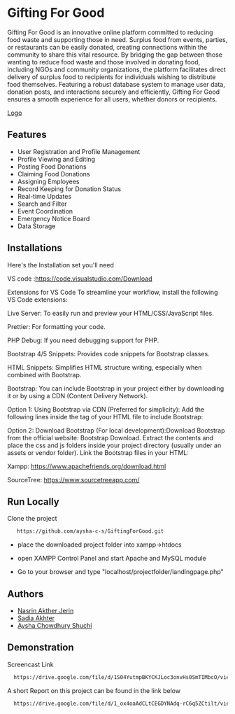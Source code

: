 
# Gifting For Good

Gifting For Good is an innovative online platform committed to reducing food 
waste and supporting those in need. Surplus food from events, parties, or 
restaurants can be easily donated, creating connections within the community 
to share this vital resource. By bridging the gap between those wanting to 
reduce food waste and those involved in donating food, including NGOs and 
community organizations, the platform facilitates direct delivery of surplus 
food to recipients for individuals wishing to distribute food themselves. 
Featuring a robust database system to manage user data, donation posts, and 
interactions securely and efficiently, Gifting For Good ensures a smooth 
experience for all users, whether donors or recipients.


[Logo](https://drive.google.com/file/d/1uZajJgT3qnqVZ3V8noZQKSviLPuiiolU/view?usp=sharing)


## Features

-	User Registration and Profile Management
-	Profile Viewing and Editing 
-	Posting Food Donations 
-	Claiming Food Donations 
-	Assigning Employees
-	Record Keeping for Donation Status
-	Real-time Updates 
-	Search and Filter 
-	Event Coordination 
-	Emergency Notice Board 
-	Data Storage 



## Installations

Here's the Installation set you'll need

VS code :https://code.visualstudio.com/Download

Extensions for VS Code
To streamline your workflow, install the following VS Code extensions:

Live Server: To easily run and preview your HTML/CSS/JavaScript files.

Prettier: For formatting your code.


PHP Debug: If you need debugging support for PHP.

Bootstrap 4/5 Snippets: Provides code snippets for Bootstrap classes.

HTML Snippets: Simplifies HTML structure writing, especially when combined with Bootstrap.

Bootstrap: You can include Bootstrap in your project either by downloading it or by using a CDN (Content Delivery Network).

Option 1: Using Bootstrap via CDN (Preferred for simplicity):
Add the following lines inside the <head> tag of your HTML file to include Bootstrap:
<link href="https://stackpath.bootstrapcdn.com/bootstrap/4.5.2/css/bootstrap.min.css" rel="stylesheet">
<script src="https://stackpath.bootstrapcdn.com/bootstrap/4.5.2/js/bootstrap.bundle.min.js"></script>

Option 2: Download Bootstrap (For local development):Download Bootstrap from the official website: Bootstrap Download.
Extract the contents and place the css and js folders inside your project directory (usually under an assets or vendor folder).
Link the Bootstrap files in your HTML:
<link rel="stylesheet" href="path_to_your_project_folder/css/bootstrap.min.css">
<script src="path_to_your_project_folder/js/bootstrap.bundle.min.js"></script>

Xampp: https://www.apachefriends.org/download.html

SourceTree: https://www.sourcetreeapp.com/




    
## Run Locally

Clone the project

```bash
   https://github.com/aysha-c-s/GiftingForGood.git
```
- place the downloaded project folder into xampp->htdocs

- open XAMPP Control Panel and start Apache and MySQL module

- Go to your browser and type "localhost/projectfolder/landingpage.php"





## Authors

- [Nasrin Akther Jerin](https://github.com/NasrinJerin)
- [Sadia Akhter](https://github.com/sadiaprity)
- [Aysha Chowdhury Shuchi](https://github.com/aysha-c-s)


## Demonstration

Screencast Link

```bash
  https://drive.google.com/file/d/1S04YutmpBKYCKJLoc3onvHs0SmTIMbcO/view?usp=sharing
```

A short Report on this project can be found in the link below

```bash
  https://drive.google.com/file/d/1_ox4oaAdCLtCEGDYNAdq-rC6q5ZCtilt/view?usp=sharing
```



